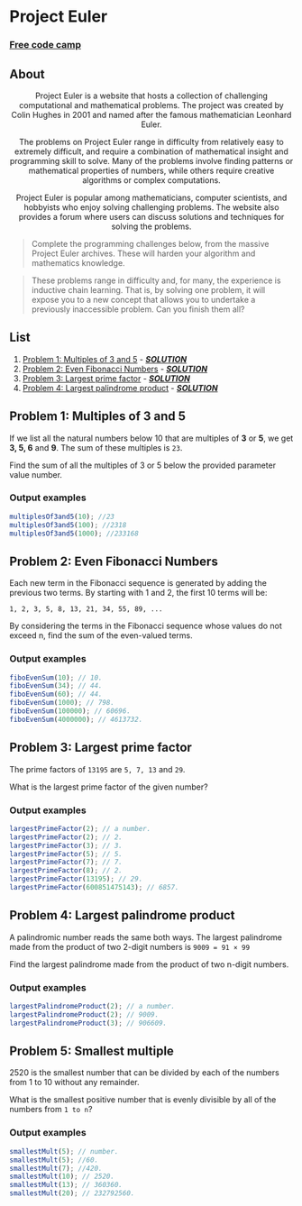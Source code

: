 # Project Euler

### [Free code camp](https://www.freecodecamp.org/learn/project-euler/)

## About

<div align="center">

Project Euler is a website that hosts a collection of challenging computational and mathematical problems. The project was created by Colin Hughes in 2001 and named after the famous mathematician Leonhard Euler.

The problems on Project Euler range in difficulty from relatively easy to extremely difficult, and require a combination of mathematical insight and programming skill to solve. Many of the problems involve finding patterns or mathematical properties of numbers, while others require creative algorithms or complex computations.

Project Euler is popular among mathematicians, computer scientists, and hobbyists who enjoy solving challenging problems. The website also provides a forum where users can discuss solutions and techniques for solving the problems.

</div>

> Complete the programming challenges below, from the massive Project Euler archives. These will harden your algorithm and mathematics knowledge.

> These problems range in difficulty and, for many, the experience is inductive chain learning. That is, by solving one problem, it will expose you to a new concept that allows you to undertake a previously inaccessible problem. Can you finish them all?

## List

1. [Problem 1: Multiples of 3 and 5](#problem-1-multiples-of-3-and-5) - **_[SOLUTION](/tasks/fiboEvenSum.js)_**
2. [Problem 2: Even Fibonacci Numbers](#problem-2-even-fibonacci-numbers) - **_[SOLUTION](tasks/multiplesOf3and5.js)_**
3. [Problem 3: Largest prime factor](#problem-3-largest-prime-factor) - **_[SOLUTION](tasks/largestPrimeFactor.js)_**
4. [Problem 4: Largest palindrome product](#problem-4-largest-palindrome-product) - **_[SOLUTION](tasks/largestPalindromeProduct.js)_**

## Problem 1: Multiples of 3 and 5

If we list all the natural numbers below 10 that are multiples of **3** or **5**, we get **3, 5, 6** and **9**. The sum of these multiples is `23`.

Find the sum of all the multiples of 3 or 5 below the provided parameter value number.

### Output examples

```javascript
multiplesOf3and5(10); //23
multiplesOf3and5(100); //2318
multiplesOf3and5(1000); //233168
```

## Problem 2: Even Fibonacci Numbers

Each new term in the Fibonacci sequence is generated by adding the previous two terms. By starting with 1 and 2, the first 10 terms will be:

`1, 2, 3, 5, 8, 13, 21, 34, 55, 89, ...`

By considering the terms in the Fibonacci sequence whose values do not exceed n, find the sum of the even-valued terms.

### Output examples

```javascript
fiboEvenSum(10); // 10.
fiboEvenSum(34); // 44.
fiboEvenSum(60); // 44.
fiboEvenSum(1000); // 798.
fiboEvenSum(100000); // 60696.
fiboEvenSum(4000000); // 4613732.
```

## Problem 3: Largest prime factor

The prime factors of `13195` are `5, 7, 13` and `29`.

What is the largest prime factor of the given number?

### Output examples

```javascript
largestPrimeFactor(2); // a number.
largestPrimeFactor(2); // 2.
largestPrimeFactor(3); // 3.
largestPrimeFactor(5); // 5.
largestPrimeFactor(7); // 7.
largestPrimeFactor(8); // 2.
largestPrimeFactor(13195); // 29.
largestPrimeFactor(600851475143); // 6857.
```

## Problem 4: Largest palindrome product

A palindromic number reads the same both ways. The largest palindrome made from the product of two 2-digit numbers is `9009 = 91 × 99`

Find the largest palindrome made from the product of two n-digit numbers.

### Output examples

```javascript
largestPalindromeProduct(2); // a number.
largestPalindromeProduct(2); // 9009.
largestPalindromeProduct(3); // 906609.
```

## Problem 5: Smallest multiple

2520 is the smallest number that can be divided by each of the numbers from 1 to 10 without any remainder.

What is the smallest positive number that is evenly divisible by all of the numbers from `1 to n`?

### Output examples

```javascript
smallestMult(5); // number.
smallestMult(5); //60.
smallestMult(7); //420.
smallestMult(10); // 2520.
smallestMult(13); // 360360.
smallestMult(20); // 232792560.
```
